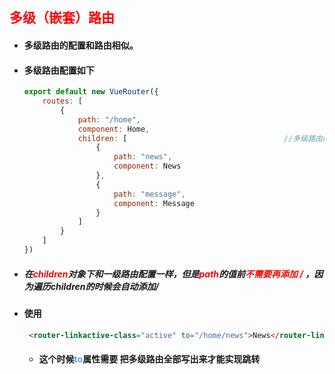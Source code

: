 ## <font color='red'>多级（嵌套）路由</font>



- #### 多级路由的配置和路由相似。

- #### 多级路由配置如下

  ```js
  export default new VueRouter({
      routes: [
          {
              path: "/home",
              component: Home,
              children: [									//多级路由配置开始
                  {
                      path: "news",
                      component: News
                  },
                  {
                      path: "message",
                      component: Message
                  }
              ]
          }
      ]
  })
  ```

- ##### 在<font color='red'>children</font>对象下和一级路由配置一样，但是<font color='red'>path</font>的值前<font color='red'>不需要再添加 /</font> ，因为遍历children的时候会自动添加/

- #### 使用

  ```html
   <router-linkactive-class="active" to="/home/news">News</router-link>
  ```

  - #### 这个时候<font color='cornflowerblue'>to</font>属性需要 把多级路由全部写出来才能实现跳转